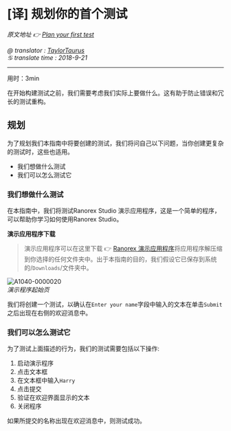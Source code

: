# [译] 规划你的首个测试

*原文地址 👉 [Plan your first test][0]*

*@ translator : [TaylorTaurus](https://github.com/taylortaurus)*    
*♋ translate time : 2018-9-21*    

---

用时：3min

在开始构建测试之前，我们需要考虑我们实际上要做什么。这有助于防止错误和冗长的测试重构。


## 规划

为了规划我们本指南中将要创建的测试，我们将问自己以下问题，当你创建更复杂的测试时，这些也适用。

- 我们想做什么测试
- 我们可以怎么测试它

### 我们想做什么测试

在本指南中，我们将测试Ranorex Studio 演示应用程序，这是一个简单的程序，可以帮助你学习如何使用Ranorex Studio。


**演示应用程序下载**  
>  演示应用程序可以在这里下载 👉 [Ranorex 演示应用程序][1]将应用程序解压缩到你选择的任何文件夹中。出于本指南的目的，我们假设它已保存到系统的/`Downloads`/文件夹中。

![A1040-0000020](https://gitee.com/taylortaurus/RX_UserGuide_GitBook_Picbed/raw/master/Ranorizeyourselfin20minutes/A1040-0000020.png)  
*演示程序起始页*  

我们将创建一个测试，以确认在`Enter your name`字段中输入的文本在单击`Submit`之后出现在右侧的欢迎消息中。

### 我们可以怎么测试它

为了测试上面描述的行为，我们的测试需要包括以下操作:

1. 启动演示程序
2. 点击文本框
3. 在文本框中输入`Harry`
4. 点击提交
5. 验证在欢迎界面显示的文本
6. 关闭程序

如果所提交的名称出现在欢迎消息中，则测试成功。



[0]: https://www.ranorex.com/help/latest/ranorex-studio-fundamentals/ranorex-studio-fundamentals/3-plan-first-test/
[1]: https://www.ranorex.com/rx-media/rx-user-guide/latest/download/RxDemoApp.zip